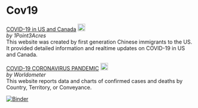 # Cov19


[COVID-19 in US and Canada](https://coronavirus.1point3acres.com/en)
<img src="https://pbs.twimg.com/profile_images/1236417800891060225/WPYFi-8N_400x400.jpg" alt="icon" width="20"/>  
_by 1Point3Acres_  
This website was created by first generation Chinese immigrants to the US. It provided detailed information and realtime updates on COVID-19 in US and Canada.

[COVID-19 CORONAVIRUS PANDEMIC](https://www.worldometers.info/coronavirus/)
<img src="https://www.worldometers.info/favicon/favicon.ico" alt="icon" width="20"/>  
_by Worldometer_  
This website reports data and charts of confirmed cases and deaths by Country, Territory, or Conveyance.


[![Binder](https://mybinder.org/badge_logo.svg)](https://mybinder.org/v2/gh/ychenzgithub/Cov19/master)
